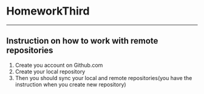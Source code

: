 # HomeworkThird

---

## Instruction on how to work with remote repositories


1. Create you account on Github.com
2. Create your local repository
3. Then you should sync your local and remote repositories(you have the instruction when you create new repository)


